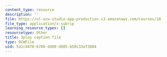 ```yaml
---
content_type: resource
description: ''
file: https://ol-ocw-studio-app-production.s3.amazonaws.com/courses/18-065-matrix-methods-in-data-analysis-signal-processing-and-machine-learning-spring-2018/5a1c4470b706dd88d805b50c33af3884_k095NdrHxY4.srt
file_type: application/x-subrip
learning_resource_types: []
resourcetype: Other
title: 3play caption file
type: OCWFile
uid: 5a1c4470-b706-dd88-d805-b50c33af3884
---
```

